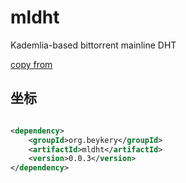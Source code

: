 # mldht

Kademlia-based bittorrent mainline DHT

[copy from](https://github.com/the8472/mldht)

## 坐标

```xml

<dependency>
    <groupId>org.beykery</groupId>
    <artifactId>mldht</artifactId>
    <version>0.0.3</version>
</dependency>
```
